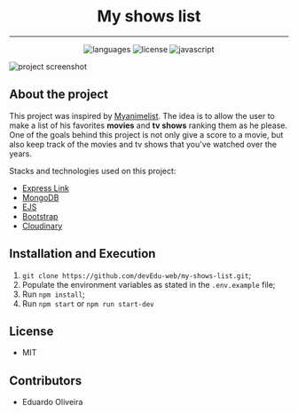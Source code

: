 
<div style="text-align: center">

# My shows list
***
![languages](https://img.shields.io/github/languages/count/devEdu-web/my-shows-list)
![license](https://img.shields.io/badge/license-MIT-green)
![javascript](https://img.shields.io/github/languages/top/devEdu-web/my-shows-list)

</div>

![project screenshot](https://cdn.discordapp.com/attachments/695074582654091344/978080853668286564/unknown.png)
## About the project
This project was inspired by [Myanimelist](https://myanimelist.net/). The idea is to allow the user to make a list of his favorites **movies** and **tv shows** ranking them as he please. One of the goals behind this project is not only give a score to a movie, but also keep track of the movies and tv shows that you've watched over the years. 

Stacks and technologies used on this project:

* [Express Link](https://expressjs.com/)
* [MongoDB](https://mongoosejs.com/)
* [EJS](https://ejs.co/)
* [Bootstrap](https://getbootstrap.com/)
* [Cloudinary](https://cloudinary.com/)

## Installation and Execution

1. `git clone https://github.com/devEdu-web/my-shows-list.git`;
2. Populate the environment variables as stated in the `.env.example` file;
3. Run `npm install`;
4. Run `npm start` or `npm run start-dev`

## License
* MIT

## Contributors
* Eduardo Oliveira